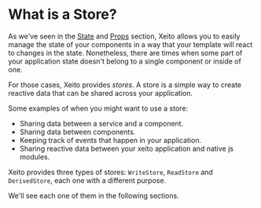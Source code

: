 # What is a Store?

As we've seen in the [State](../components/state.md) and [Props](../components/props.md) section, Xeito allows you to easily manage
the state of your components in a way that your template will react to changes in the state.
Nonetheless, there are times when some part of your application state doesn't belong to a single component or inside of one.

For those cases, Xeito provides _stores_. A store is a simple way to create reactive data that can be shared across your application.

Some examples of when you might want to use a store:

- Sharing data between a service and a component.
- Sharing data between components.
- Keeping track of events that happen in your application.
- Sharing reactive data between your xeito application and native js modules.

Xeito provides three types of stores: `WriteStore`, `ReadStore` and `DerivedStore`, each one with a different purpose.

We'll see each one of them in the following sections.